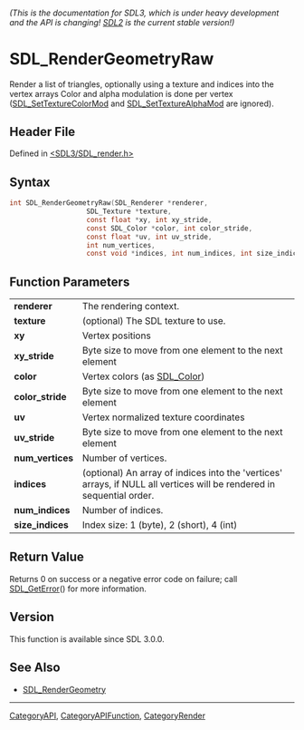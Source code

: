 ###### (This is the documentation for SDL3, which is under heavy development and the API is changing! [SDL2](https://wiki.libsdl.org/SDL2/) is the current stable version!)
# SDL_RenderGeometryRaw

Render a list of triangles, optionally using a texture and indices into the vertex arrays Color and alpha modulation is done per vertex ([SDL_SetTextureColorMod](SDL_SetTextureColorMod) and [SDL_SetTextureAlphaMod](SDL_SetTextureAlphaMod) are ignored).

## Header File

Defined in [<SDL3/SDL_render.h>](https://github.com/libsdl-org/SDL/blob/main/include/SDL3/SDL_render.h)

## Syntax

```c
int SDL_RenderGeometryRaw(SDL_Renderer *renderer,
                   SDL_Texture *texture,
                   const float *xy, int xy_stride,
                   const SDL_Color *color, int color_stride,
                   const float *uv, int uv_stride,
                   int num_vertices,
                   const void *indices, int num_indices, int size_indices);

```

## Function Parameters

|                      |                                                                                                                       |
| -------------------- | --------------------------------------------------------------------------------------------------------------------- |
| **renderer**         | The rendering context.                                                                                                |
| **texture**          | (optional) The SDL texture to use.                                                                                    |
| **xy**               | Vertex positions                                                                                                      |
| **xy_stride**        | Byte size to move from one element to the next element                                                                |
| **color**            | Vertex colors (as [SDL_Color](SDL_Color))                                                                             |
| **color_stride**     | Byte size to move from one element to the next element                                                                |
| **uv**               | Vertex normalized texture coordinates                                                                                 |
| **uv_stride**        | Byte size to move from one element to the next element                                                                |
| **num_vertices**     | Number of vertices.                                                                                                   |
| **indices**          | (optional) An array of indices into the 'vertices' arrays, if NULL all vertices will be rendered in sequential order. |
| **num_indices**      | Number of indices.                                                                                                    |
| **size_indices**     | Index size: 1 (byte), 2 (short), 4 (int)                                                                              |

## Return Value

Returns 0 on success or a negative error code on failure; call
[SDL_GetError](SDL_GetError)() for more information.

## Version

This function is available since SDL 3.0.0.

## See Also

- [SDL_RenderGeometry](SDL_RenderGeometry)

----
[CategoryAPI](CategoryAPI), [CategoryAPIFunction](CategoryAPIFunction), [CategoryRender](CategoryRender)

